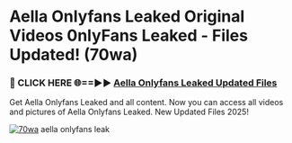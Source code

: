# Aella Onlyfans Leaked Original Videos 0nlyFans Leaked - Files Updated! (70wa)

<h3>🔴 CLICK HERE 🌐==►► <a href="https://tinyurl.com/4seja8ks" rel="nofollow">Aella Onlyfans Leaked Updated Files</a></h3>

Get Aella Onlyfans Leaked and all content. Now you can access all videos and pictures of Aella Onlyfans Leaked. New Updated Files 2025!

[![70wa](https://i.imgur.com/EWjZXRe.gif)](https://tinyurl.com/4seja8ks)
aella onlyfans leak